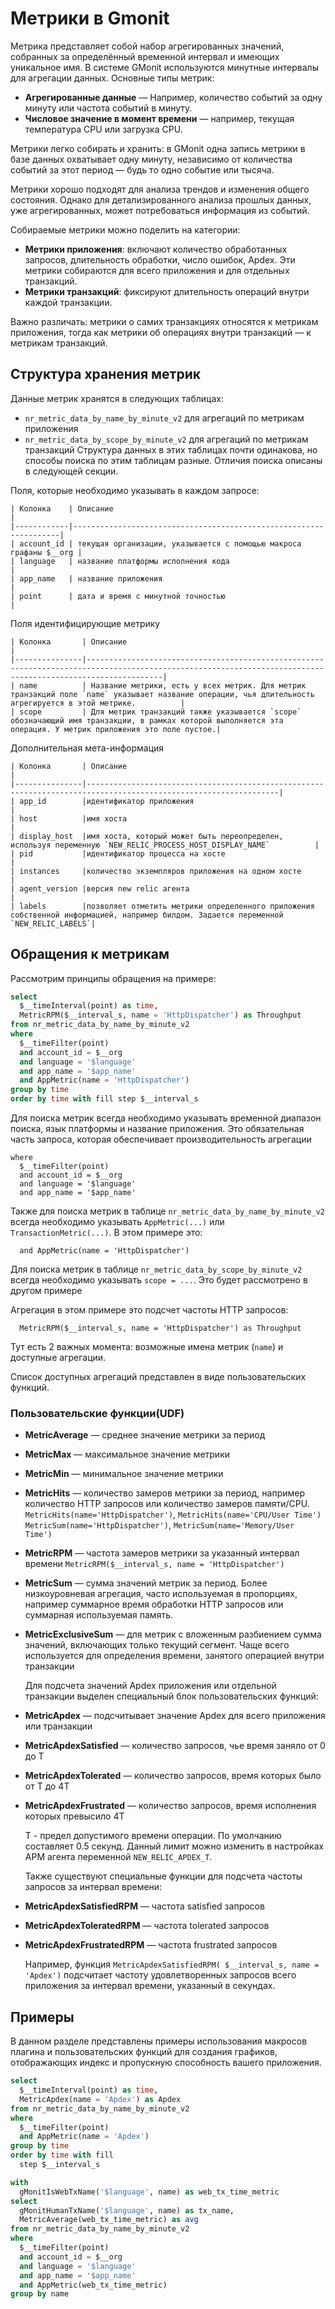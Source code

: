 # Метрики в Gmonit

Метрика представляет собой набор агрегированных значений, собранных за определённый временной интервал и имеющих уникальное имя. В системе GMonit используются минутные интервалы для агрегации данных. Основные типы метрик:

- **Агрегированные данные** — Например, количество событий за одну минуту или частота событий в минуту.
- **Числовое значение в момент времени** — например, текущая температура CPU или загрузка CPU.

Метрики легко собирать и хранить: в GMonit одна запись метрики в базе данных охватывает одну минуту, независимо от количества событий за этот период — будь то одно событие или тысяча.

Метрики хорошо подходят для анализа трендов и изменения общего состояния. Однако для детализированного анализа прошлых данных, уже агрегированных, может потребоваться информация из событий.

Собираемые метрики можно поделить на категории:
- **Метрики приложения**: включают количество обработанных запросов, длительность обработки, число ошибок, Apdex. Эти метрики собираются для всего приложения и для отдельных транзакций.
- **Метрики транзакций**: фиксируют длительность операций внутри каждой транзакции.

Важно различать: метрики о самих транзакциях относятся к метрикам приложения, тогда как метрики об операциях внутри транзакций — к метрикам транзакций.

## Структура хранения метрик

Данные метрик хранятся в следующих таблицах:
- `nr_metric_data_by_name_by_minute_v2` для агрегаций по метрикам приложения
- `nr_metric_data_by_scope_by_minute_v2` для агрегаций по метрикам транзакций
Структура данных в этих таблицах почти одинакова, но способы поиска по этим таблицам разные. Отличия поиска описаны в следующей секции.

Поля, которые необходимо указывать в каждом запросе:
```
| Колонка    | Описание                                                          |
|------------|-------------------------------------------------------------------|
| account_id | текущая организации, указывается с помощью макроса графаны $__org |
| language   | название платформы исполнения кода                                |
| app_name   | название приложения                                               |
| point      | дата и время с минутной точностью                                 |
```

Поля идентифицирующие метрику
```
| Колонка       | Описание                                                                                                                                                    |
|---------------|-------------------------------------------------------------------------------------------------------------------------------------------------------------|
| name          | Название метрики, есть у всех метрик. Для метрик транзакций поле `name` указывает название операции, чья длительность агрегируется в этой метрике.          |
| scope         | Для метрик транзакций также указывается `scope` обозначающий имя транзакции, в рамках которой выполняется эта операция. У метрик приложения это поле пустое.|
```

Дополнительная мета-информация
```
| Колонка       | Описание                                                                                                        |
|---------------|-----------------------------------------------------------------------------------------------------------------|
| app_id        |идентификатор приложения                                                                                         |
| host          |имя хоста                                                                                                        |
| display_host  |имя хоста, который может быть переопределен, используя переменную `NEW_RELIC_PROCESS_HOST_DISPLAY_NAME`          |
| pid           |идентификатор процесса на хосте                                                                                  |
| instances     |количество экземпляров приложения на одном хосте                                                                 |
| agent_version |версия new relic агента                                                                                          |
| labels        |позволяет отметить метрики определенного приложения собственной информацией, например билдом. Задается переменной `NEW_RELIC_LABELS`|
```

## Обращения к метрикам

Рассмотрим принципы обращения на примере:
```sql
select
  $__timeInterval(point) as time,
  MetricRPM($__interval_s, name = 'HttpDispatcher') as Throughput
from nr_metric_data_by_name_by_minute_v2
where
  $__timeFilter(point)
  and account_id = $__org
  and language = '$language'
  and app_name = '$app_name'
  and AppMetric(name = 'HttpDispatcher')
group by time
order by time with fill step $__interval_s
```

Для поиска метрик всегда необходимо указывать временной диапазон поиска, язык платформы и название приложения. Это обязательная часть запроса, которая обеспечивает производительность агрегации
```
where
  $__timeFilter(point)
  and account_id = $__org
  and language = '$language'
  and app_name = '$app_name'
```

Также для поиска метрик в таблице `nr_metric_data_by_name_by_minute_v2` всегда необходимо указывать `AppMetric(...)` или `TransactionMetric(...)`. В этом примере это:
```
  and AppMetric(name = 'HttpDispatcher')
```

Для поиска метрик в таблице `nr_metric_data_by_scope_by_minute_v2` всегда необходимо указывать `scope = ...`. Это будет рассмотрено в другом примере

Агрегация в этом примере это подсчет частоты HTTP запросов:
```
  MetricRPM($__interval_s, name = 'HttpDispatcher') as Throughput
```
Тут есть 2 важных момента: возможные имена метрик (`name`) и доступные агрегации.

Список доступных агрегаций представлен в виде пользовательских функций. 

### Пользовательские функции(UDF)

+ **MetricAverage** — среднее значение метрики за период
+ **MetricMax** —  максимальное значение метрики 
+ **MetricMin** —  минимальное значение метрики 
+ **MetricHits** —  количество замеров метрики за период, например количество HTTP запросов или количество замеров памяти/CPU.
  `MetricHits(name='HttpDispatcher')`, `MetricHits(name='CPU/User Time')` 
  `MetricSum(name='HttpDispatcher')`, `MetricSum(name='Memory/User Time')` 
+ **MetricRPM** — частота замеров метрики за указанный интервал времени
  `MetricRPM($__interval_s, name = 'HttpDispatcher')` 
+ **MetricSum** — сумма значений метрик за период. Более низкоуровневая агрегация, часто используемая в пропорциях, например суммарное время обработки HTTP запросов или суммарная используемая память. 
+ **MetricExсlusiveSum** — для метрик с вложенным разбиением сумма значений, включающих только текущий сегмент. Чаще всего используется для определения времени, занятого операцией внутри транзакции
  
  Для подсчета значений Apdex приложения или отдельной транзакции выделен специальный блок пользовательских функций:

+ **MetricApdex** — подсчитывает значение Apdex для всего приложения или транзакции
+ **MetricApdexSatisfied** — количество запросов, чье время заняло от 0 до T
+ **MetricApdexTolerated** — количество запросов, время которых было от T до 4T
+ **MetricApdexFrustrated** — количество запросов, время исполнения которых превысило 4T
   
  T - предел допустимого времени операции. По умолчанию составляет 0.5 секунд. Данный лимит можно изменить в настройках APM агента переменной `NEW_RELIC_APDEX_T`.
  
  Также существуют специальные функции для подсчета частоты запросов за интервал времени:
+ **MetricApdexSatisfiedRPM** —  частота satisfied запросов
+ **MetricApdexToleratedRPM** — частота tolerated запросов
+ **MetricApdexFrustratedRPM** — частота frustrated запросов
  
  Например, функция `MetricApdexSatisfiedRPM( $__interval_s, name = 'Apdex')` подсчитает частоту удовлетворенных запросов всего приложения за интервал времени, указанный в секундах.


## Примеры

В данном разделе представлены примеры использования макросов плагина и пользовательских функций для создания графиков, отображающих индекс и пропускную способность вашего приложения.

```sql
select
  $__timeInterval(point) as time,
  MetricApdex(name = 'Apdex') as Apdex
from nr_metric_data_by_name_by_minute_v2
where
  $__timeFilter(point)
  and AppMetric(name = 'Apdex')
group by time
order by time with fill
  step $__interval_s
```


```sql
with
  gMonitIsWebTxName('$language', name) as web_tx_time_metric
select
  gMonitHumanTxName('$language', name) as tx_name,
  MetricAverage(web_tx_time_metric) as avg
from nr_metric_data_by_name_by_minute_v2
where
  $__timeFilter(point)
  and account_id = $__org
  and language = '$language'
  and app_name = '$app_name'
  and AppMetric(web_tx_time_metric)
group by name
```
